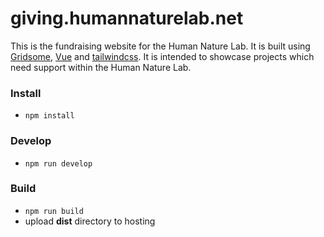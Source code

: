 # giving.humannaturelab.net
This is the fundraising website for the Human Nature Lab. It is built using [Gridsome](https://gridsome.org/), [Vue](https://vuejs.org/) and [tailwindcss](https://tailwindcss.com/). It is intended to showcase projects which need support within the Human Nature Lab.

### Install
- `npm install`

### Develop
- `npm run develop`

### Build
- `npm run build`
- upload **dist** directory to hosting

